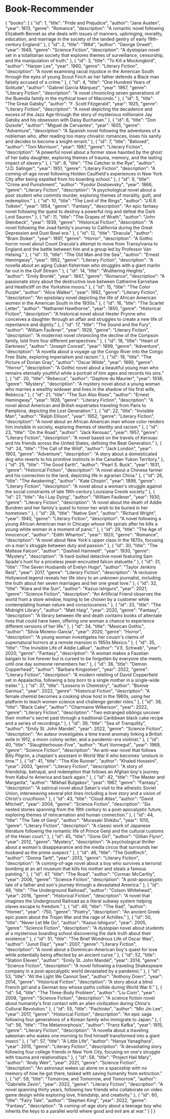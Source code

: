# Book-Recommender


{
  "books": [
    {
        "id": 1,
        "title": "Pride and Prejudice",
        "author": "Jane Austen",
        "year": 1813,
        "genre": "Romance",
        "description": "A romantic novel following Elizabeth Bennet as she deals with issues of manners, upbringing, morality, education, and marriage in the society of the landed gentry of early 19th-century England."
      },
      {
        "id": 2,
        "title": "1984",
        "author": "George Orwell",
        "year": 1949,
        "genre": "Science Fiction",
        "description": "A dystopian novel set in a totalitarian society that explores themes of surveillance, censorship, and the manipulation of truth."
      },
      {
        "id": 3,
        "title": "To Kill a Mockingbird",
        "author": "Harper Lee",
        "year": 1960,
        "genre": "Literary Fiction",
        "description": "A novel examining racial injustice in the American South through the eyes of young Scout Finch as her father defends a Black man falsely accused of a crime."
      },
      {
        "id": 4,
        "title": "One Hundred Years of Solitude",
        "author": "Gabriel García Márquez",
        "year": 1967,
        "genre": "Literary Fiction",
        "description": "A novel chronicling seven generations of the Buendía family in the mythical town of Macondo."
      },
      {
        "id": 5,
        "title": "The Great Gatsby",
        "author": "F. Scott Fitzgerald",
        "year": 1925,
        "genre": "Literary Fiction",
        "description": "A novel depicting the decadence and excess of the Jazz Age through the story of mysterious millionaire Jay Gatsby and his obsession with Daisy Buchanan."
      },
      {
        "id": 6,
        "title": "Don Quixote",
        "author": "Miguel de Cervantes",
        "year": 1605,
        "genre": "Adventure",
        "description": "A Spanish novel following the adventures of a nobleman who, after reading too many chivalric romances, loses his sanity and decides to become a knight-errant."
      },
      {
        "id": 7,
        "title": "Beloved",
        "author": "Toni Morrison",
        "year": 1987,
        "genre": "Literary Fiction",
        "description": "A powerful novel about a former slave haunted by the ghost of her baby daughter, exploring themes of trauma, memory, and the lasting impact of slavery."
      },
      {
        "id": 8,
        "title": "The Catcher in the Rye",
        "author": "J.D. Salinger",
        "year": 1951,
        "genre": "Literary Fiction",
        "description": "A coming-of-age novel following Holden Caulfield's experiences in New York City after being expelled from his boarding school."
      },
      {
        "id": 9,
        "title": "Crime and Punishment",
        "author": "Fyodor Dostoevsky",
        "year": 1866,
        "genre": "Literary Fiction",
        "description": "A psychological novel about a poor student who commits murder, exploring themes of morality, guilt, and redemption."
      },
      {
        "id": 10,
        "title": "The Lord of the Rings",
        "author": "J.R.R. Tolkien",
        "year": 1954,
        "genre": "Fantasy",
        "description": "An epic fantasy novel following the quest to destroy a powerful ring and defeat the Dark Lord Sauron."
      },
      {
        "id": 11,
        "title": "The Grapes of Wrath",
        "author": "John Steinbeck",
        "year": 1939,
        "genre": "Historical Fiction",
        "description": "A novel following the Joad family's journey to California during the Great Depression and Dust Bowl era."
      },
      {
        "id": 12,
        "title": "Dracula",
        "author": "Bram Stoker",
        "year": 1897,
        "genre": "Horror",
        "description": "A Gothic horror novel about Count Dracula's attempt to move from Transylvania to England and the battle between him and a group led by Professor Van Helsing."
      },
      {
        "id": 13,
        "title": "The Old Man and the Sea",
        "author": "Ernest Hemingway",
        "year": 1952,
        "genre": "Literary Fiction",
        "description": "A novella about an aging Cuban fisherman who struggles with a giant marlin far out in the Gulf Stream."
      },
      {
        "id": 14,
        "title": "Wuthering Heights",
        "author": "Emily Brontë",
        "year": 1847,
        "genre": "Romance",
        "description": "A passionate story about the destructive love between Catherine Earnshaw and Heathcliff on the Yorkshire moors."
      },
      {
        "id": 15,
        "title": "The Color Purple",
        "author": "Alice Walker",
        "year": 1982,
        "genre": "Literary Fiction",
        "description": "An epistolary novel depicting the life of African American women in the American South in the 1930s."
      },
      {
        "id": 16,
        "title": "The Scarlet Letter",
        "author": "Nathaniel Hawthorne",
        "year": 1850,
        "genre": "Historical Fiction",
        "description": "A historical novel about Hester Prynne who conceives a daughter through an affair and struggles to create a new life of repentance and dignity."
      },
      {
        "id": 17,
        "title": "The Sound and the Fury",
        "author": "William Faulkner",
        "year": 1929,
        "genre": "Literary Fiction",
        "description": "A modernist novel chronicling the decline of the Compson family, told from four different perspectives."
      },
      {
        "id": 18,
        "title": "Heart of Darkness",
        "author": "Joseph Conrad",
        "year": 1899,
        "genre": "Adventure",
        "description": "A novella about a voyage up the Congo River into the Congo Free State, exploring imperialism and racism."
      },
      {
        "id": 19,
        "title": "The Picture of Dorian Gray",
        "author": "Oscar Wilde",
        "year": 1890,
        "genre": "Horror",
        "description": "A Gothic novel about a beautiful young man who remains eternally youthful while a portrait of him ages and records his sins."
      },
      {
        "id": 20,
        "title": "Rebecca",
        "author": "Daphne du Maurier",
        "year": 1938,
        "genre": "Mystery",
        "description": "A mystery novel about a young woman who marries a wealthy widower and lives in the shadow of his first wife, Rebecca."
      },
      {
        "id": 21,
        "title": "The Sun Also Rises",
        "author": "Ernest Hemingway",
        "year": 1926,
        "genre": "Literary Fiction",
        "description": "A novel about American and British expatriates traveling from Paris to Pamplona, depicting the Lost Generation."
      },
      {
        "id": 22,
        "title": "Invisible Man",
        "author": "Ralph Ellison",
        "year": 1952,
        "genre": "Literary Fiction",
        "description": "A novel about an African American man whose color renders him invisible in society, exploring themes of identity and racism."
      },
      {
        "id": 23,
        "title": "On the Road",
        "author": "Jack Kerouac",
        "year": 1957,
        "genre": "Literary Fiction",
        "description": "A novel based on the travels of Kerouac and his friends across the United States, defining the Beat Generation."
      },
      {
        "id": 24,
        "title": "The Call of the Wild",
        "author": "Jack London",
        "year": 1903,
        "genre": "Adventure",
        "description": "A story about a domesticated dog who reverts to his primitive instincts in the Canadian Yukon Territory."
      },
      {
        "id": 25,
        "title": "The Good Earth",
        "author": "Pearl S. Buck",
        "year": 1931,
        "genre": "Historical Fiction",
        "description": "A novel about a Chinese farmer and his connection to the land, depicting life in agrarian China."
      },
      {
        "id": 26,
        "title": "The Awakening",
        "author": "Kate Chopin",
        "year": 1899,
        "genre": "Literary Fiction",
        "description": "A novel about a woman's struggle against the social constraints of late 19th-century Louisiana Creole society."
      },
      {
        "id": 27,
        "title": "As I Lay Dying",
        "author": "William Faulkner",
        "year": 1930,
        "genre": "Literary Fiction",
        "description": "A novel about the death of Addie Bundren and her family's quest to honor her wish to be buried in her hometown."
      },
      {
        "id": 28,
        "title": "Native Son",
        "author": "Richard Wright",
        "year": 1940,
        "genre": "Literary Fiction",
        "description": "A novel following a young African American man in Chicago whose life spirals after he kills a young white woman in a moment of panic."
      },
      {
        "id": 29,
        "title": "The Age of Innocence",
        "author": "Edith Wharton",
        "year": 1920,
        "genre": "Romance",
        "description": "A novel about New York's upper class in the 1870s, focusing on a man's struggle between duty and passion."
      },
      {
        "id": 30,
        "title": "The Maltese Falcon",
        "author": "Dashiell Hammett",
        "year": 1930,
        "genre": "Mystery",
        "description": "A hard-boiled detective novel featuring Sam Spade's hunt for a priceless jewel-encrusted falcon statuette."
      },
      {
        "id": 31,
        "title": "The Seven Husbands of Evelyn Hugo",
        "author": "Taylor Jenkins Reid",
        "year": 2017,
        "genre": "Literary Fiction",
        "description": "A reclusive Hollywood legend reveals her life story to an unknown journalist, including the truth about her seven marriages and her one great love."
      },
      {
        "id": 32,
        "title": "Klara and the Sun",
        "author": "Kazuo Ishiguro",
        "year": 2021,
        "genre": "Science Fiction",
        "description": "An Artificial Friend observes the world from a store window, hoping to be chosen by a customer while contemplating human nature and consciousness."
      },
      {
        "id": 33,
        "title": "The Midnight Library",
        "author": "Matt Haig",
        "year": 2020,
        "genre": "Fantasy",
        "description": "A library between life and death contains books of alternate lives that could have been, offering one woman a chance to experience different versions of her life."
      },
      {
        "id": 34,
        "title": "Mexican Gothic",
        "author": "Silvia Moreno-Garcia",
        "year": 2020,
        "genre": "Horror",
        "description": "A young woman investigates her cousin's claims of supernatural horrors at a remote mansion in 1950s Mexico."
      },
      {
        "id": 35,
        "title": "The Invisible Life of Addie LaRue",
        "author": "V.E. Schwab",
        "year": 2020,
        "genre": "Fantasy",
        "description": "A woman makes a Faustian bargain to live forever but is cursed to be forgotten by everyone she meets, until one day someone remembers her."
      },
      {
        "id": 36,
        "title": "Demon Copperhead",
        "author": "Barbara Kingsolver",
        "year": 2022,
        "genre": "Literary Fiction",
        "description": "A modern retelling of David Copperfield set in Appalachia, following a boy born to a single mother in a single-wide trailer."
      },
      {
        "id": 37,
        "title": "Lessons in Chemistry",
        "author": "Bonnie Garmus",
        "year": 2022,
        "genre": "Historical Fiction",
        "description": "A female chemist becomes a cooking show host in the 1960s, using her platform to teach women science and challenge gender roles."
      },
      {
        "id": 38,
        "title": "Black Cake",
        "author": "Charmaine Wilkerson",
        "year": 2022,
        "genre": "Literary Fiction",
        "description": "Two estranged siblings uncover their mother's secret past through a traditional Caribbean black cake recipe and a series of recordings."
      },
      {
        "id": 39,
        "title": "Sea of Tranquility",
        "author": "Emily St. John Mandel",
        "year": 2022,
        "genre": "Science Fiction",
        "description": "An auteur investigates a time travel anomaly linking a British exile in 1912, a moon colony writer, and a pandemic-era violinist."
      },
    {
      "id": 40,
      "title": "Slaughterhouse-Five",
      "author": "Kurt Vonnegut",
      "year": 1969,
      "genre": "Science Fiction",
      "description": "An anti-war novel that follows Billy Pilgrim, a chaplain's assistant in World War II who becomes 'unstuck in time.'"
    },
    {
      "id": 41,
      "title": "The Kite Runner",
      "author": "Khaled Hosseini",
      "year": 2003,
      "genre": "Literary Fiction",
      "description": "A story of friendship, betrayal, and redemption that follows an Afghan boy's journey from Kabul to America and back again."
    },
    {
      "id": 42,
      "title": "The Master and Margarita",
      "author": "Mikhail Bulgakov",
      "year": 1967,
      "genre": "Fantasy",
      "description": "A satirical novel about Satan's visit to the atheistic Soviet Union, interweaving several plot lines including a love story and a vision of Christ's crucifixion."
    },
    {
      "id": 43,
      "title": "Cloud Atlas",
      "author": "David Mitchell",
      "year": 2004,
      "genre": "Science Fiction",
      "description": "Six nested stories spanning from the 19th century to a post-apocalyptic future, exploring themes of reincarnation and human connection."
    },
    {
      "id": 44,
      "title": "The Tale of Genji",
      "author": "Murasaki Shikibu",
      "year": 1010,
      "genre": "Literary Fiction",
      "description": "A classic work of Japanese literature following the romantic life of Prince Genji and the cultural customs of the Heian court."
    },
    {
      "id": 45,
      "title": "Gone Girl",
      "author": "Gillian Flynn",
      "year": 2012,
      "genre": "Mystery",
      "description": "A psychological thriller about a woman's disappearance and the media circus that surrounds her husband as the prime suspect."
    },
    {
      "id": 46,
      "title": "The Goldfinch",
      "author": "Donna Tartt",
      "year": 2013,
      "genre": "Literary Fiction",
      "description": "A coming-of-age novel about a boy who survives a terrorist bombing at an art museum that kills his mother and steals a famous painting."
    },
    {
      "id": 47,
      "title": "The Road",
      "author": "Cormac McCarthy",
      "year": 2006,
      "genre": "Science Fiction",
      "description": "A post-apocalyptic tale of a father and son's journey through a devastated America."
    },
    {
      "id": 48,
      "title": "The Underground Railroad",
      "author": "Colson Whitehead",
      "year": 2016,
      "genre": "Historical Fiction",
      "description": "A novel that imagines the Underground Railroad as a literal subway system helping slaves escape to freedom."
    },
    {
      "id": 49,
      "title": "The Iliad",
      "author": "Homer",
      "year": -750,
      "genre": "Poetry",
      "description": "An ancient Greek epic poem about the Trojan War and the rage of Achilles."
    },
    {
      "id": 50,
      "title": "Never Let Me Go",
      "author": "Kazuo Ishiguro",
      "year": 2005,
      "genre": "Science Fiction",
      "description": "A dystopian novel about students at a mysterious boarding school discovering the dark truth about their existence."
    },
    {
      "id": 51,
      "title": "The Brief Wondrous Life of Oscar Wao",
      "author": "Junot Díaz",
      "year": 2007,
      "genre": "Literary Fiction",
      "description": "A novel about a Dominican-American boy's quest for love while potentially being affected by an ancient curse."
    },
    {
      "id": 52,
      "title": "Station Eleven",
      "author": "Emily St. John Mandel",
      "year": 2014,
      "genre": "Science Fiction",
      "description": "A novel following a traveling Shakespeare company in a post-apocalyptic world devastated by a pandemic."
    },
    {
      "id": 53,
      "title": "All the Light We Cannot See",
      "author": "Anthony Doerr",
      "year": 2014,
      "genre": "Historical Fiction",
      "description": "A story about a blind French girl and a German boy whose paths collide during World War II."
    },
    {
      "id": 54,
      "title": "The Three-Body Problem",
      "author": "Liu Cixin",
      "year": 2008,
      "genre": "Science Fiction",
      "description": "A science fiction novel about humanity's first contact with an alien civilization during China's Cultural Revolution."
    },
    {
      "id": 55,
      "title": "Pachinko",
      "author": "Min Jin Lee",
      "year": 2017,
      "genre": "Historical Fiction",
      "description": "An epic saga following four generations of a Korean family who immigrate to Japan."
    },
    {
      "id": 56,
      "title": "The Metamorphosis",
      "author": "Franz Kafka",
      "year": 1915,
      "genre": "Literary Fiction",
      "description": "A novella about a traveling salesman who wakes one morning to find himself transformed into a giant insect."
    },
    {
      "id": 57,
      "title": "A Little Life",
      "author": "Hanya Yanagihara",
      "year": 2015,
      "genre": "Literary Fiction",
      "description": "A devastating story following four college friends in New York City, focusing on one's struggle with trauma and relationships."
    },
    {
      "id": 58,
      "title": "Project Hail Mary",
      "author": "Andy Weir",
      "year": 2021,
      "genre": "Science Fiction",
      "description": "An astronaut wakes up alone on a spaceship with no memory of how he got there, tasked with saving humanity from extinction."
    },
    {
      "id": 59,
      "title": "Tomorrow, and Tomorrow, and Tomorrow",
      "author": "Gabrielle Zevin",
      "year": 2022,
      "genre": "Literary Fiction",
      "description": "A novel spanning thirty years, following two friends who collaborate on video game design while exploring love, friendship, and creativity."
    },
    {
      "id": 60,
      "title": "Fairy Tale",
      "author": "Stephen King",
      "year": 2022,
      "genre": "Fantasy",
      "description": "A coming-of-age story about a teenage boy who inherits the keys to a parallel world where good and evil are at war."
    }
  ]
}
